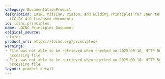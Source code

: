 ```yaml
---
category: DocumentationProduct
description: LOINC Mission, Vision, and Guiding Principles for open terminology development
  (CC-BY 4.0 licensed document)
id: loinc.principles
name: LOINC Principles Document
original_source:
- loinc
product_url: https://loinc.org/principles/
warnings:
- File was not able to be retrieved when checked on 2025-09-10_ HTTP 503 error when
  accessing file
- File was not able to be retrieved when checked on 2025-09-10_ HTTP 503 error when
  accessing file
layout: product_detail
---
```

